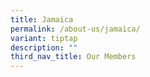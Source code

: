 ```yaml
---
title: Jamaica
permalink: /about-us/jamaica/
variant: tiptap
description: ""
third_nav_title: Our Members
---
```

<p></p>